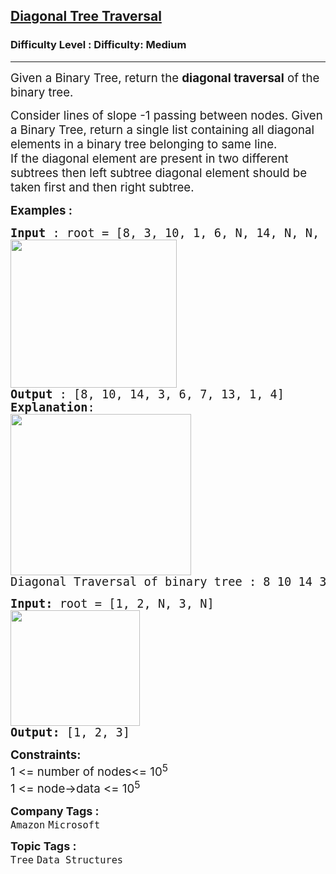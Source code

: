 <h2><a href="https://www.geeksforgeeks.org/problems/diagonal-traversal-of-binary-tree/1?page=3&category=Tree&sortBy=submissions">Diagonal Tree Traversal</a></h2><h3>Difficulty Level : Difficulty: Medium</h3><hr><div class="problems_problem_content__Xm_eO"><p><span style="font-size: 14pt;">Given a Binary Tree, return the <strong>diagonal traversal</strong> of the binary tree.</span></p>
<p><span style="font-size: 14pt;">Consider lines of slope -1 passing between nodes. Given a Binary Tree, return a single list containing all diagonal elements in a binary tree belonging to same line.<br>If the diagonal element are present in two different subtrees then left subtree diagonal element should be taken first and then right subtree.&nbsp;</span></p>
<p><span style="font-size: 14pt;"><strong>Examples :</strong></span></p>
<pre><span style="font-size: 14pt;"><strong>Input</strong> : root = [8, 3, 10, 1, 6, N, 14, N, N, 4, 7, 13]<br><img src="https://media.geeksforgeeks.org/img-practice/prod/addEditProblem/700193/Web/Other/blobid1_1752144358.webp" width="266" height="237"></span><br><span style="font-size: 14pt;"><strong>Output</strong> : [8, 10, 14, 3, 6, 7, 13, 1, 4]
<strong>Explanation</strong>:
<a href="http://d1hyf4ir1gqw6c.cloudfront.net//wp-content/uploads/unnamed1.png"><img src="https://media.geeksforgeeks.org/img-practice/prod/addEditProblem/700193/Web/Other/blobid2_1752144427.webp" width="289" height="258"></a><br></span><span style="font-size: 14pt;">Diagonal Traversal of binary tree : 8 10 14 3 6 7 13 1 4</span></pre>
<pre><span style="font-size: 14pt;"><strong>Input:</strong> root = [1, 2, N, 3, N]</span><br><span style="font-size: 14pt;"><img src="https://media.geeksforgeeks.org/img-practice/prod/addEditProblem/700193/Web/Other/blobid3_1752144482.webp" width="207" height="185"><br></span><span style="font-size: 14pt;"><strong>Output:</strong> [1, 2, 3]</span></pre>
<p><span style="font-size: 14pt;"><strong>Constraints:</strong><br>1 &lt;= number of nodes&lt;= 10<sup>5</sup><br>1 &lt;= node-&gt;data &lt;= 10<sup>5</sup></span></p></div><p><span style=font-size:18px><strong>Company Tags : </strong><br><code>Amazon</code>&nbsp;<code>Microsoft</code>&nbsp;<br><p><span style=font-size:18px><strong>Topic Tags : </strong><br><code>Tree</code>&nbsp;<code>Data Structures</code>&nbsp;